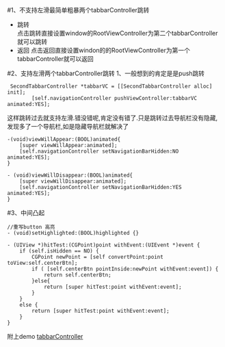 #1、不支持左滑最简单粗暴两个tabbarController跳转
* 跳转    
点击跳转直接设置window的RootViewController为第二个tabbarController就可以跳转
* 返回
点击返回直接设置windon的的RootViewController为第一个tabbarController就可以返回

#2、支持左滑两个tabbarController跳转
   1、一般想到的肯定是是push跳转
```
 SecondTabbarController *tabbarVC = [[SecondTabbarController alloc] init];
        [self.navigationController pushViewController:tabbarVC animated:YES];
```
这样跳转过去就支持左滑.错没错呢,肯定没有错了.只是跳转过去导航栏没有隐藏,发现多了一个导航栏,如是隐藏导航栏就解决了
```
-(void)viewWillAppear:(BOOL)animated{
    [super viewWillAppear:animated];
    [self.navigationController setNavigationBarHidden:NO animated:YES];
}

- (void)viewWillDisappear:(BOOL)animated{
    [super viewWillDisappear:animated];
    [self.navigationController setNavigationBarHidden:YES animated:YES];
}
```
#3、中间凸起
```
//重写button 高亮
- (void)setHighlighted:(BOOL)highlighted {}

- (UIView *)hitTest:(CGPoint)point withEvent:(UIEvent *)event {
    if (self.isHidden == NO) {
        CGPoint newPoint = [self convertPoint:point toView:self.centerBtn];
        if ( [self.centerBtn pointInside:newPoint withEvent:event]) {
            return self.centerBtn;
        }else{
            return [super hitTest:point withEvent:event];
        }
    }
    else {
        return [super hitTest:point withEvent:event];
    }
}
```
附上demo [tabbarController](https://github.com/liwq87112/tabbarController.git "tabbarController")
